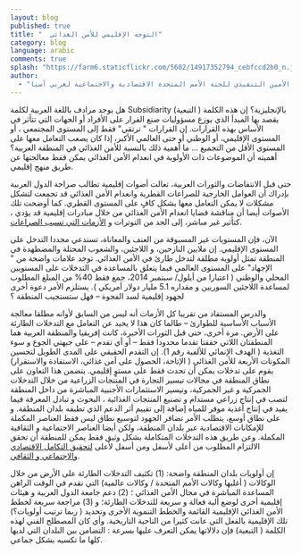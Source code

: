 ```yaml
---
layout: blog
published: true
title: "  التوجه الإقليمي للأمن الغذائي"
category: blog
language: arabic
comments: true
splash: "https://farm6.staticflickr.com/5602/14917352794_cebfccd2b0_n.jpg"
author: 
  - "نديم خوري - نائب الأمين التنفيذي للجنة الأمم المتحدة الاقتصادية والاجتماعية لغربي آسيا "
---
```


هل يوجد مرادف باللغة العربية لكلمة Subsidiarity بالإنجليزية؟  إن هذه الكلمة ( التبعية) يقصد بها المبدأ الذي يوزع مسؤوليات صنع القرار على الأفراد أو الجهات التي تتأثر في الأساس بهذه القرارات.  إن القرارات  " ترتقي" فقط إلى المستوى المجتمعي ، أو المستوى الإقليمي، أو الوطني أو حتى العالمي الأكبر، إذا كان يصعب التعامل معها على المستوى الأقل من التجميع ... ما أهمية ذلك بالنسبة للأمن الغذائي في المنطقة العربية؟  أهميته أن الموضوعات ذات الأولوية في انعدام الأمن الغذائي يمكن فقط  معالجتها عن طريق منهج إقليمي.
<!-- more -->
  
حتى قبل الانتفاضات والثورات العربية، تعالت أصوات إقليمية تطالب صراحة الدول العربية بإدراك أن العوامل الخارجية  للصراعات القطرية  وانعدام الأمن الغذائي قد تجمعت لتشكل مشكلات لا يمكن التعامل معها بشكل كافٍ على المستوى القطري. كما أوضحت  تلك الأصوات أيضا أن مناقشة قضايا انعدام الأمن الغذائي من خلال مبادرات إقليمية قد يؤدي ، كتأثير غير مباشر، إلى الحد من التوترات   و [الأزمات التي تسبب الصراعات](http://www.escwa.un.org/information/publications/edit/upload/ecri-10-1-e.pdf).

الآن، فإن المستويات غير المسبوقة من  العنف والمعاناة، تستدعي مجددا التدخل على المستوى الإقليمي.  إن ملايين النازحين،            و اللاجئين، والشعوب المحتلة والمضطهدة في المنطقة تمثل أولوية مطلقة لتدخل طارئ  في الأمن الغذائي. توجد علامات واضحة من   " الإجهاد" على المستوى العالمي  فيما يتعلق بالمساعدة في التدخلات على المستويين المحلي والوطني ( اعتبارا من أيلول/ سبتمبر 2014، جمع فقط 40% من المبلغ المطلوب لمساعدة اللاجئين السوريين و مقداره 5.1 مليار دولار أمريكي ). يستلزم الأمر دعوة  أخرى لجهود إقليمية لسد الفجوة – فهل ستستجيب المنطقة ؟ 
  
والدرس المستفاد من تقريبا كل الأزمات  أنه ليس من السابق لأوانه  مطلقا معالجة الأسباب الأساسية للطوارئ – طالما كان هذا لا يحيد عن التعامل مع التدخلات الطارئة على  الأرض.  مرة أخرى، حتى قبل الثورات الأخيرة، كانت إفريقيا والمنطقة العربية  هما المنطقتان اللاتي حققتا تقدما محدودا فقط – أو أي تقدم – على جبهتي الجوع و سوء التغذية ( الهدف الإنمائي للألفية رقم 1). إن التقدم الحقيقي على المدى الطويل لتحسين المكونات الأربعة للأمن الغذائي ( الإتاحة، الحصول على أمن غذائي، الاستفادة والاستقرار) يقوم على تدخلات يمكن أن تحدث فقط على مستوٍ إقليمي.  يتضمن هذا التعاون على نطاق المنطقة في مجالات تيسير التجارة  في المنتجات الزراعية  من خلال التدخلات الجمركية و غير الجمركية، وتيسير الاستثمارات الأجنبية المباشرة من داخل المنطقة  لتصب في إنتاج زراعي مستدام  و تصنيع المنتجات الغذائية ، البحوث و تبادل المعرفة فيما يفيد في إنتاج أغذية موفر للمياه إضافة إلى تقييم أثر الدعم  الذي تطبقه بلدان المنطقة. و على  نطاق أوسع، يتطلب الأمر تضافر الجهود  لتوسيع نطاق ليس فقط العناصر المكملة  للإمكانات الاقتصادية عبر بلدان المنطقة، ولكن أيضا العناصر الاجتماعية و الثقافية المكملة.  وعن طريق هذه التدخلات المتكاملة  بشكل وثيق فقط يمكن للمنطقة أن تحقق  الالتزام المطلوب من أعلى لأسفل ومن أسفل لأعلى [لتحقيق التكامل الاقتصادي والاجتماعي و الثقافي](http://www.escwa.un.org/information/publications/edit/upload/E_ESCWA_OES_13_3_E.pdf).

إن أولويات بلدان المنطقة واضحة: (1) تكثيف التدخلات الطارئة على الأرض من خلال الوكالات ( أغلبها وكالات الأمم المتحدة / وكالات عالمية) التي تقدم في الوقت الراهن المساعدة المباشرة في مجال الأمن الغذائي ؛ (2) دعم جامعة الدول العربية و هيئات إقليمية أخرى لوضع ألية فعالة و سريعة للتدخلات الطارئة؛ و (3) مراجعة سريعة لخطط الأمن الغذائي الإقليمية القائمة والخطط التنموية الأخرى وتحديد ( ربما ترتيب أولويات؟)  تلك الإقليمية بالفعل التي عانت كثيرا من الناحية التاريخية. وأي كان المصطلح الفني  لهذه الكلمة ( التبعية)  فإن دلالاتها يمكن التعرف عليها بسرعة : التضامن بين البلدان التي لديها كلها ما تكسبه بشكل جماعي.